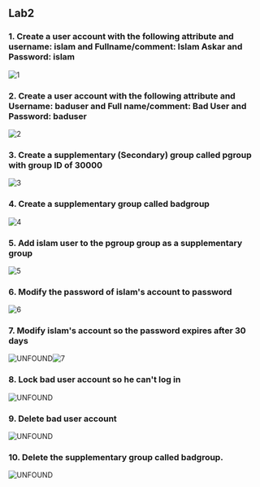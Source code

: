 ## Lab2
### 1. Create a user account with the following attribute and username: islam and Fullname/comment: Islam Askar and Password: islam
![1](https://github.com/menna-abdallah/Linux/assets/139376864/e1ae1a92-b88d-47fb-8493-191ae2392ffc)


### 2. Create a user account with the following attribute and Username: baduser and Full name/comment: Bad User and Password: baduser
![2](https://github.com/menna-abdallah/Linux/assets/139376864/302160fb-cedb-454d-a2bf-544d2cdca979)


### 3. Create a supplementary (Secondary) group called pgroup with group ID of 30000
![3](https://github.com/menna-abdallah/Linux/assets/139376864/2576f01a-0b25-470e-91d6-099bbcf881b2)


### 4. Create a supplementary group called badgroup
![4](https://github.com/menna-abdallah/Linux/assets/139376864/f0230ca5-e27d-4c4e-8017-69ea5de0ff5c)


### 5. Add islam user to the pgroup group as a supplementary group
![5](https://github.com/menna-abdallah/Linux/assets/139376864/ade54603-b50f-4a14-9902-e193102505a7)


### 6. Modify the password of islam's account to password
![6](https://github.com/menna-abdallah/Linux/assets/139376864/407e7aab-87a6-4ec8-8124-7b970fbf5ba3)


### 7. Modify islam's account so the password expires after 30 days
![UNFOUND]()![7](https://github.com/menna-abdallah/Linux/assets/139376864/dcae1a52-6105-41cb-81c6-39f24dec79d0)


### 8. Lock bad user account so he can't log in
![UNFOUND]()

### 9. Delete bad user account
![UNFOUND]()

### 10. Delete the supplementary group called badgroup.
![UNFOUND]()
